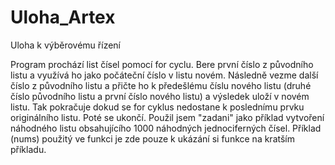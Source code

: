 # Uloha_Artex
Uloha k výběrovému řízení

Program prochází list čísel pomocí for cyclu.
Bere první číslo z původního listu a využívá ho jako počáteční číslo v listu novém.
Následně vezme další číslo z původního listu a přičte ho k předešlému číslu nového listu (druhé číslo původního listu a první číslo nového listu) a výsledek uloží v novém listu.
Tak pokračuje dokud se for cyklus nedostane k poslednímu prvku originálního listu. Poté se ukončí.
Použil jsem "zadani" jako příklad vytvoření náhodného listu obsahujícího 1000 náhodných jednociferných čísel. 
Příklad (nums) použitý ve funkci je zde pouze k ukázání si funkce na kratším příkladu.
